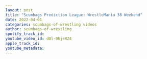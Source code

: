 ```yaml
---
layout: post
title: "Scumbags Prediction League: WrestleMania 38 Weekend"
date: 2022-04-01
categories: scumbags-of-wrestling videos
author: scumbags-of-wrestling
spotify_track_id: 
youtube_video_id: dOl-0hjeRZ4
apple_track_id: 
youtube_metadata: 
---
```

